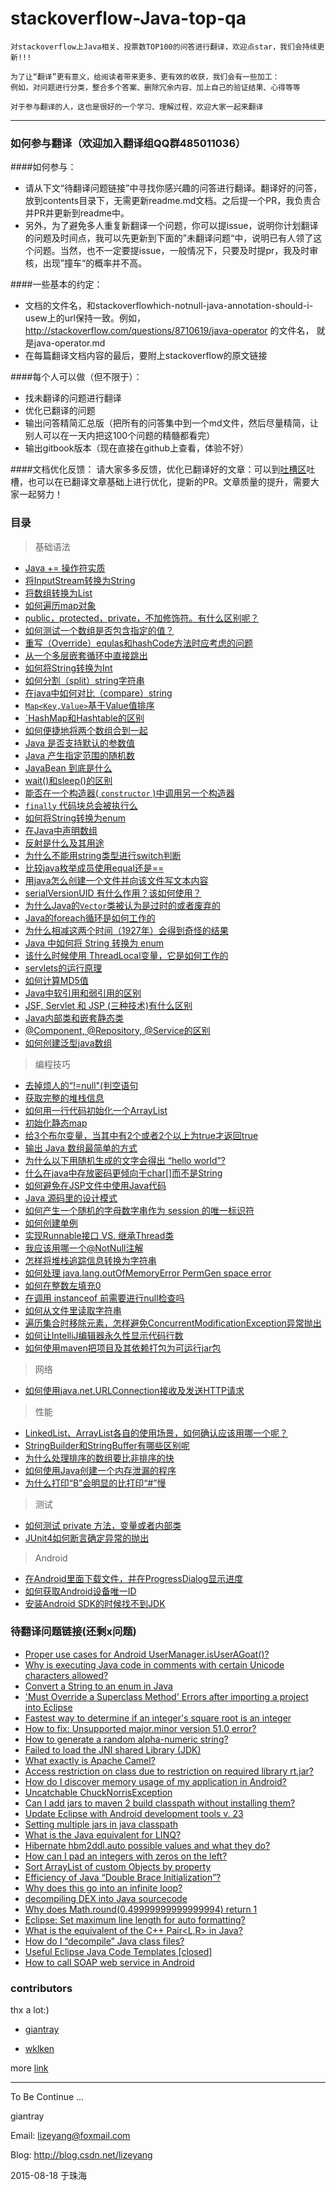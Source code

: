 
stackoverflow-Java-top-qa
=======================
    对stackoverflow上Java相关、投票数TOP100的问答进行翻译，欢迎点star，我们会持续更新!!!

    为了让“翻译”更有意义，给阅读者带来更多、更有效的收获，我们会有一些加工：
    例如，对问题进行分类，整合多个答案、删除冗余内容、加上自己的验证结果、心得等等
    
    对于参与翻译的人，这也是很好的一个学习、理解过程，欢迎大家一起来翻译 

-------------
### 如何参与翻译（欢迎加入翻译组QQ群485011036）
####如何参与：
- 请从下文“待翻译问题链接”中寻找你感兴趣的问答进行翻译。翻译好的问答，放到contents目录下，无需更新readme.md文档。之后提一个PR，我负责合并PR并更新到readme中。
- 另外，为了避免多人重复新翻译一个问题，你可以提issue，说明你计划翻译的问题及时间点，我可以先更新到下面的”未翻译问题“中，说明已有人领了这个问题。当然，也不一定要提issue，一般情况下，只要及时提pr，我及时审核，出现”撞车“的概率并不高。

####一些基本的约定：
- 文档的文件名，和stackoverflowhich-notnull-java-annotation-should-i-usew上的url保持一致。例如，http://stackoverflow.com/questions/8710619/java-operator 的文件名， 就是java-operator.md
- 在每篇翻译文档内容的最后，要附上stackoverflow的原文链接

####每个人可以做（但不限于）：
- 找未翻译的问题进行翻译
- 优化已翻译的问题
- 输出问答精简汇总版（把所有的问答集中到一个md文件，然后尽量精简，让别人可以在一天内把这100个问题的精髓都看完）
- 输出gitbook版本（现在直接在github上查看，体验不好）

####文档优化反馈：
请大家多多反馈，优化已翻译好的文章：可以到[吐槽区](https://github.com/giantray/stackoverflow-java-top-qa/issues/66)吐槽，也可以在已翻译文章基础上进行优化，提新的PR。文章质量的提升，需要大家一起努力！


### 目录
> 基础语法

* [Java += 操作符实质](https://github.com/giantray/stackoverflow-java-top-qa/blob/master/contents/java-operator.md)
* [将InputStream转换为String](https://github.com/giantray/stackoverflow-java-top-qa/blob/master/contents/read-convert-an-inputstream-to-a-string.md)
* [将数组转换为List](https://github.com/giantray/stackoverflow-java-top-qa/blob/master/contents/create-arraylist-from-array.md)
* [如何遍历map对象](https://github.com/giantray/stackoverflow-java-top-qa/blob/master/contents/iterate-through-a-hashmap.md)
* [public，protected，private，不加修饰符。有什么区别呢？](https://github.com/giantray/stackoverflow-java-top-qa/blob/master/contents/in-java-whats-the-difference-between-public-default-protected-and-private.md)
* [如何测试一个数组是否包含指定的值？](https://github.com/giantray/stackoverflow-java-top-qa/blob/master/contents/how-can-i-test-if-an-array-contains-a-certain-value.md)
* [重写（Override）equlas和hashCode方法时应考虑的问题](https://github.com/giantray/stackoverflow-java-top-qa/blob/master/contents/what-issues-should-be-considered-when-overriding-equals-and-hashcode-in-java.md)
* [从一个多层嵌套循环中直接跳出](https://github.com/giantray/stackoverflow-java-top-qa/blob/master/contents/breaking-out-of-nested-loops-in-java.md)
* [如何将String转换为Int](https://github.com/giantray/stackoverflow-java-top-qa/blob/master/contents/converting-string-to-int-in-java.md)
* [如何分割（split）string字符串](https://github.com/giantray/stackoverflow-java-top-qa/blob/master/contents/how-to-split-a-string-in-java.md)
* [在java中如何对比（compare）string](https://github.com/giantray/stackoverflow-java-top-qa/blob/master/contents/how-do-i-compare-strings-in-java.md)
* [`Map<Key,Value>`基于Value值排序](https://github.com/giantray/stackoverflow-java-top-qa/blob/master/contents/how-to-sort-a-mapkey-value-on-the-values-in-java.md)
* [`HashMap和Hashtable的区别](https://github.com/giantray/stackoverflow-java-top-qa/blob/master/contents/differences-between-hashmap-and-hashtable.md)
* [如何便捷地将两个数组合到一起](https://github.com/giantray/stackoverflow-java-top-qa/blob/master/contents/how-to-concatenate-two-arrays-in-java.md)
* [Java 是否支持默认的参数值](https://github.com/giantray/stackoverflow-java-top-qa/blob/master/contents/does-java-support-default-parameter-values.md)
* [Java 产生指定范围的随机数](https://github.com/giantray/stackoverflow-java-top-qa/blob/master/contents/generating-random-integers-in-a-range-with-Java.md)
* [JavaBean 到底是什么](https://github.com/giantray/stackoverflow-java-top-qa/blob/master/contents/what-is-a-javabean-exactly.md)
* [wait()和sleep()的区别](https://github.com/giantray/stackoverflow-java-top-qa/blob/master/contents/difference-between-wait-and-sleep.md)
* [能否在一个构造器( `constructor` )中调用另一个构造器](https://github.com/giantray/stackoverflow-java-top-qa/blob/master/contents/how-do-i-call-one-constructor-from-another-in-java.md)
* [ `finally` 代码块总会被执行么](https://github.com/giantray/stackoverflow-java-top-qa/blob/master/contents/does-finally-always-execute-in-java.md)
* [如何将String转换为enum](https://github.com/giantray/stackoverflow-java-top-qa/blob/master/contents/convert-a-string-to-an-enum-in-java.md)
* [在Java中声明数组](https://github.com/giantray/stackoverflow-java-top-qa/blob/master/contents/declare-array-in-java.md)
* [反射是什么及其用途](https://github.com/giantray/stackoverflow-java-top-qa/blob/master/contents/what-is-reflection-and-why-is-it-useful.md)
* [为什么不能用string类型进行switch判断](https://github.com/giantray/stackoverflow-java-top-qa/blob/master/contents/why-cant-i-switch-on-a-string.md)
* [比较java枚举成员使用equal还是==](https://github.com/giantray/stackoverflow-java-top-qa/blob/master/contents/comparing-java-enum-members-or-equals.md)
* [用java怎么创建一个文件并向该文件写文本内容](https://github.com/giantray/stackoverflow-java-top-qa/blob/master/contents/how-to-create-a-file-and-write-to-a-file-in-java.md)
* [serialVersionUID 有什么作用？该如何使用？](https://github.com/giantray/stackoverflow-java-top-qa/blob/master/contents/what-is-a-serialversionuid-and-why-should-i-use-it.md)
* [为什么Java的```Vector```类被认为是过时的或者废弃的](https://github.com/giantray/stackoverflow-java-top-qa/blob/master/contents/why-is-java-vector-class-considered-obsolete-or-deprecated.md)
* [Java的foreach循环是如何工作的](https://github.com/giantray/stackoverflow-java-top-qa/blob/master/contents/how-does-the-java-for-each-loop-work.md)
* [为什么相减这两个时间（1927年）会得到奇怪的结果](/contents/why-is-subtracting-these-two-times-in-1927-giving-a-strange-result.md)
* [Java 中如何将 String 转换为 enum](/contents/lookup-enum-by-string-value.md)
* [该什么时候使用 ThreadLocal变量，它是如何工作的](/contents/when-and-how-should-i-use-a-threadlocal-variable.md)
* [servlets的运行原理](/contents/how-do-servlets-work-instantiation-shared-variables-and-multithreading.md)
* [如何计算MD5值](/contents/how-can-i-generate-an-md5-hash.md)
* [Java中软引用和弱引用的区别](/contents/what-is-the-difference-between-a-soft-reference-and-a-weak-reference-in-java.md)
* [JSF, Servlet 和 JSP (三种技术)有什么区别](/contents/what-is-the-difference-between-jsf-servlet-and-jsp.md)
* [Java内部类和嵌套静态类](/contents/java-inner-class-and-static-nested-class.md)
* [@Component, @Repository, @Service的区别](/contents/whats-the-difference-between-component-repository-service-annotations-in.md)
* [如何创建泛型java数组](/contents/how-to-create-a-generic-array-in-java.md)

> 编程技巧

* [去掉烦人的“!=null"(判空语句](https://github.com/giantray/stackoverflow-java-top-qa/blob/master/contents/avoiding-null-statements-in-java.md)
* [获取完整的堆栈信息](https://github.com/giantray/stackoverflow-java-top-qa/blob/master/contents/get-current-stack-trace-in-java.md)
* [如何用一行代码初始化一个ArrayList](https://github.com/giantray/stackoverflow-java-top-qa/blob/master/contents/initialization-of-an-arraylist-in-one-line.md)
* [初始化静态map](https://github.com/giantray/stackoverflow-java-top-qa/blob/master/contents/how-can-i-initialize-a-static-map.md)
* [给3个布尔变量，当其中有2个或者2个以上为true才返回true](https://github.com/giantray/stackoverflow-java-top-qa/blob/master/contents/check-if-at-least-two-out-of-three-booleans-are-true.md)
* [输出 Java 数组最简单的方式](https://github.com/giantray/stackoverflow-java-top-qa/blob/master/contents/whats-the-simplest-way-to-print-a-java-array.md)
* [为什么以下用随机生成的文字会得出 “hello world”?](https://github.com/giantray/stackoverflow-java-top-qa/blob/master/contents/why-does-this-code-using-random-strings-print-hello-world.md)
* [什么在java中存放密码更倾向于char[]而不是String](https://github.com/giantray/stackoverflow-java-top-qa/blob/master/contents/why-is-char-preferred-over-string-for-passwords-in-java.md)
* [如何避免在JSP文件中使用Java代码](https://github.com/giantray/stackoverflow-java-top-qa/blob/master/contents/how-to-avoid-java-code-in-jsp-files.md)
* [Java 源码里的设计模式](https://github.com/giantray/stackoverflow-java-top-qa/blob/master/contents/examples-of-gof-design-patterns-in-javas-core-libraries.md)
* [如何产生一个随机的字母数字串作为 session 的唯一标识符](https://github.com/giantray/stackoverflow-java-top-qa/blob/master/contents/how-to-generate-a-random-alpha-numeric-string.md)
* [如何创建单例](https://github.com/giantray/stackoverflow-java-top-qa/blob/master/contents/what-is-an-efficient-way-to-implement-a-singleton-in-java.md)
* [实现Runnable接口  VS. 继承Thread类](https://github.com/giantray/stackoverflow-java-top-qa/blob/master/contents/implements-runnable-vs-extends-thread.md)
* [我应该用哪一个@NotNull注解](https://github.com/giantray/stackoverflow-java-top-qa/blob/master/contents/which-notnull-java-annotation-should-i-use.md)
* [怎样将堆栈追踪信息转换为字符串](https://github.com/giantray/stackoverflow-java-top-qa/blob/master/contents/how-can-i-convert-a-stack-trace-to-a-string.md)
* [如何处理 java.lang.outOfMemoryError PermGen space error](https://github.com/giantray/stackoverflow-java-top-qa/blob/master/contents/dealing-with-java-lang-outofmemoryerror-permgen-space-error.md)
* [如何在整数左填充0](https://github.com/giantray/stackoverflow-java-top-qa/blob/master/contents/how-can-i-pad-an-integers-with-zeros-on-the-left.md)
* [在调用 instanceof 前需要进行null检查吗](https://github.com/giantray/stackoverflow-java-top-qa/blob/master/contents/is-null-check-needed-before-calling-instanceof.md)
* [如何从文件里读取字符串](/contents/how-do-i-create-a-java-string-from-the-contents-of-a-file.md)
* [遍历集合时移除元素，怎样避免ConcurrentModificationException异常抛出](/contents/iterating-through-a-collection-avoiding-concurrentmodificationexception-when-reiterating-through-a-collection-avoiding-concurrentmodificationexception-when-re.md)
* [如何让IntelliJ编辑器永久性显示代码行数](/contents/how-can-i-permanently-have-line-numbers-in-intellij.md)
* [如何使用maven把项目及其依赖打包为可运行jar包](/contents/how-can-i-create-an-executable-jar-with-dependencies-using-maven.md)

> 网络

* [如何使用java.net.URLConnection接收及发送HTTP请求](https://github.com/giantray/stackoverflow-java-top-qa/blob/master/contents/using-java-net-urlconnection-to-fire-and-handle-http-requests.md)

> 性能

* [LinkedList、ArrayList各自的使用场景，如何确认应该用哪一个呢？](https://github.com/giantray/stackoverflow-java-top-qa/blob/master/contents/when-to-use-linkedlist-over-arraylist.md)
* [StringBuilder和StringBuffer有哪些区别呢](https://github.com/giantray/stackoverflow-java-top-qa/blob/master/contents/stringbuilder-and-stringbuffer.md)
* [为什么处理排序的数组要比非排序的快](https://github.com/giantray/stackoverflow-java-top-qa/blob/master/contents/why-is-processing-a-sorted-array-faster-than-an-unsorted-array.md)
* [如何使用Java创建一个内存泄漏的程序](https://github.com/giantray/stackoverflow-java-top-qa/blob/master/contents/creating-a-memory-leak-with-java.md)
* [为什么打印“B”会明显的比打印“#”慢](https://github.com/giantray/stackoverflow-java-top-qa/blob/master/contents/why-is-printing-b-dramatically-slower-than-printing.md)

> 测试

* [如何测试 private 方法，变量或者内部类](https://github.com/giantray/stackoverflow-java-top-qa/blob/master/contents/how-to-test-a-class-that-has-private-methods-fields-or-inner-classes.md)
* [JUnit4如何断言确定异常的抛出](/contents/how-do-you-assert-that-a-certain-exception-is-thrown-in-junit-4-tests.md)

> Android

* [在Android里面下载文件，并在ProgressDialog显示进度](https://github.com/giantray/stackoverflow-java-top-qa/blob/master/contents/download-a-file-with-android-and-showing-the-progress-in-a-progressdialog.md)
* [如何获取Android设备唯一ID](https://github.com/giantray/stackoverflow-java-top-qa/blob/master/contents/is-there-a-unique-android-device-id.md)
* [安装Android SDK的时候找不到JDK](contents/android-sdk-installation-doesnt-find-jdk.md)

### 待翻译问题链接(还剩x问题)
- [Proper use cases for Android UserManager.isUserAGoat()?](http://stackoverflow.com/questions/13375357/proper-use-cases-for-android-usermanager-isuseragoat)
- [Why is executing Java code in comments with certain Unicode characters allowed?](http://stackoverflow.com/questions/30727515/why-is-executing-java-code-in-comments-with-certain-unicode-characters-allowed)
- [Convert a String to an enum in Java](http://stackoverflow.com/questions/604424/convert-a-string-to-an-enum-in-java)
- ['Must Override a Superclass Method' Errors after importing a project into Eclipse](http://stackoverflow.com/questions/1678122/must-override-a-superclass-method-errors-after-importing-a-project-into-eclips)
- [Fastest way to determine if an integer's square root is an integer](http://stackoverflow.com/questions/295579/fastest-way-to-determine-if-an-integers-square-root-is-an-integer)
- [How to fix: Unsupported major.minor version 51.0 error?](http://stackoverflow.com/questions/10382929/how-to-fix-unsupported-major-minor-version-51-0-error)
- [How to generate a random alpha-numeric string?](http://stackoverflow.com/questions/41107/how-to-generate-a-random-alpha-numeric-string)
- [Failed to load the JNI shared Library (JDK)](http://stackoverflow.com/questions/7352493/failed-to-load-the-jni-shared-library-jdk)
- [What exactly is Apache Camel?](http://stackoverflow.com/questions/8845186/what-exactly-is-apache-camel)
- [Access restriction on class due to restriction on required library rt.jar?](http://stackoverflow.com/questions/860187/access-restriction-on-class-due-to-restriction-on-required-library-rt-jar)
- [How do I discover memory usage of my application in Android?](http://stackoverflow.com/questions/2298208/how-do-i-discover-memory-usage-of-my-application-in-android)
- [Uncatchable ChuckNorrisException](http://stackoverflow.com/questions/13883166/uncatchable-chucknorrisexception)
- [Can I add jars to maven 2 build classpath without installing them?](http://stackoverflow.com/questions/364114/can-i-add-jars-to-maven-2-build-classpath-without-installing-them)
- [Update Eclipse with Android development tools v. 23](http://stackoverflow.com/questions/24437564/update-eclipse-with-android-development-tools-v-23)
- [Setting multiple jars in java classpath](http://stackoverflow.com/questions/219585/setting-multiple-jars-in-java-classpath)
- [What is the Java equivalent for LINQ?](http://stackoverflow.com/questions/1217228/what-is-the-java-equivalent-for-linq)
- [Hibernate hbm2ddl.auto possible values and what they do?](http://stackoverflow.com/questions/438146/hibernate-hbm2ddl-auto-possible-values-and-what-they-do)
- [How can I pad an integers with zeros on the left?](http://stackoverflow.com/questions/473282/how-can-i-pad-an-integers-with-zeros-on-the-left)
- [Sort ArrayList of custom Objects by property](http://stackoverflow.com/questions/2784514/sort-arraylist-of-custom-objects-by-property)
- [Efficiency of Java “Double Brace Initialization”?](http://stackoverflow.com/questions/924285/efficiency-of-java-double-brace-initialization)
- [Why does this go into an infinite loop?](http://stackoverflow.com/questions/3831341/why-does-this-go-into-an-infinite-loop)
- [decompiling DEX into Java sourcecode](http://stackoverflow.com/questions/1249973/decompiling-dex-into-java-sourcecode)
- [Why does Math.round(0.49999999999999994) return 1](http://stackoverflow.com/questions/9902968/why-does-math-round0-49999999999999994-return-1)
- [Eclipse: Set maximum line length for auto formatting?](http://stackoverflow.com/questions/3697287/eclipse-set-maximum-line-length-for-auto-formatting)
- [What is the equivalent of the C++ Pair<L,R> in Java?](http://stackoverflow.com/questions/156275/what-is-the-equivalent-of-the-c-pairl-r-in-java)
- [How do I “decompile” Java class files?](http://stackoverflow.com/questions/272535/how-do-i-decompile-java-class-files)
- [Useful Eclipse Java Code Templates [closed]](http://stackoverflow.com/questions/1028858/useful-eclipse-java-code-templates)
- [How to call SOAP web service in Android](http://stackoverflow.com/questions/297586/how-to-call-soap-web-service-in-android)

### contributors

thx a lot:)

- [giantray](https://github.com/giantray)

- [wklken](https://github.com/wklken)


more [link](https://github.com/giantray/stackoverflow-java-top-qa/graphs/contributors)

------

To Be Continue ...

giantray

Email: lizeyang@foxmail.com

Blog: http://blog.csdn.net/lizeyang

2015-08-18 于珠海
